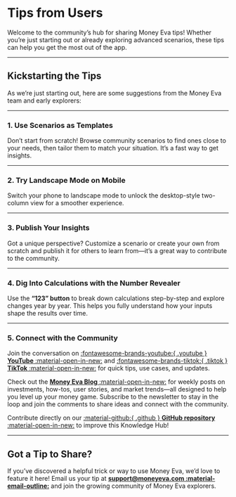 # Tips from Users

Welcome to the community’s hub for sharing Money Eva tips! Whether you’re just starting out or already exploring advanced scenarios, these tips can help you get the most out of the app.

---

## Kickstarting the Tips
As we’re just starting out, here are some suggestions from the Money Eva team and early explorers:

---

### 1. Use Scenarios as Templates
Don’t start from scratch! Browse community scenarios to find ones close to your needs, then tailor them to match your situation. It’s a fast way to get insights.

---

### 2. Try Landscape Mode on Mobile
Switch your phone to landscape mode to unlock the desktop-style two-column view for a smoother experience.

---

### 3. Publish Your Insights
Got a unique perspective? Customize a scenario or create your own from scratch and publish it for others to learn from—it’s a great way to contribute to the community.

---

### 4. Dig Into Calculations with the Number Revealer
Use the **“123” button** to break down calculations step-by-step and explore changes year by year. This helps you fully understand how your inputs shape the results over time.


---

### 5. Connect with the Community
Join the conversation on <a href="https://www.youtube.com/@learnmoneyeva" target="_blank" rel="noopener">:fontawesome-brands-youtube:{ .youtube } **YouTube** :material-open-in-new:</a> and <a href="https://www.tiktok.com/@learnmoneyeva" target="_blank" rel="noopener">:fontawesome-brands-tiktok:{ .tiktok } **TikTok** :material-open-in-new:</a> for quick tips, use cases, and updates.  

Check out the <a href="https://blog.moneyeva.com" target="_blank" rel="noopener">**Money Eva Blog** :material-open-in-new:</a> for weekly posts on investments, how-tos, user stories, and market trends—all designed to help you level up your money game. Subscribe to the newsletter to stay in the loop and join the comments to share ideas and connect with the community.


Contribute directly on our <a href="https://github.com/moneyeva/moneyeva-docs" target="_blank" rel="noopener">:material-github:{ .github } **GitHub repository** :material-open-in-new:</a> to improve this Knowledge Hub!

---

## Got a Tip to Share?
If you’ve discovered a helpful trick or way to use Money Eva, we’d love to feature it here! Email us your tip at **[support@moneyeva.com :material-email-outline:](mailto:support@moneyeva.com)** and join the growing community of Money Eva explorers.
